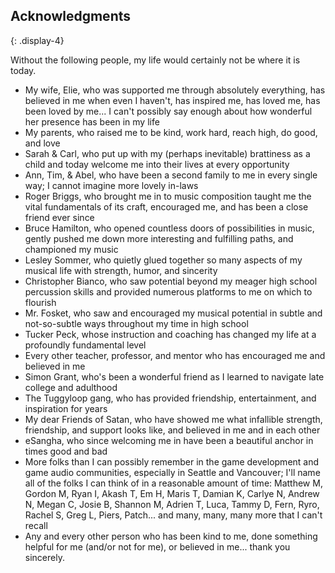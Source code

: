 ## Acknowledgments
{: .display-4}

Without the following people, my life would certainly not be where it is today.

- My wife, Elie, who was supported me through absolutely everything, has believed in me when even I haven't, has inspired me, has loved me, has been loved by me... I can't possibly say enough about how wonderful her presence has been in my life
- My parents, who raised me to be kind, work hard, reach high, do good, and love
- Sarah & Carl, who put up with my (perhaps inevitable) brattiness as a child and today welcome me into their lives at every opportunity
- Ann, Tim, & Abel, who have been a second family to me in every single way; I cannot imagine more lovely in-laws
- Roger Briggs, who brought me in to music composition taught me the vital fundamentals of its craft, encouraged me, and has been a close friend ever since
- Bruce Hamilton, who opened countless doors of possibilities in music, gently pushed me down more interesting and fulfilling paths, and championed my music
- Lesley Sommer, who quietly glued together so many aspects of my musical life with strength, humor, and sincerity
- Christopher Bianco, who saw potential beyond my meager high school percussion skills and provided numerous platforms to me on which to flourish
- Mr. Fosket, who saw and encouraged my musical potential in subtle and not-so-subtle ways throughout my time in high school
- Tucker Peck, whose instruction and coaching has changed my life at a profoundly fundamental level
- Every other teacher, professor, and mentor who has encouraged me and believed in me
- Simon Grant, who's been a wonderful friend as I learned to navigate late college and adulthood
- The Tuggyloop gang, who has provided friendship, entertainment, and inspiration for years
- My dear Friends of Satan, who have showed me what infallible strength, friendship, and support looks like, and believed in me and in each other
- eSangha, who since welcoming me in have been a beautiful anchor in times good and bad
- More folks than I can possibly remember in the game development and game audio communities, especially in Seattle and Vancouver; I'll name all of the folks I can think of in a reasonable amount of time: Matthew M, Gordon M, Ryan I, Akash T, Em H, Maris T, Damian K, Carlye N, Andrew N, Megan C, Josie B, Shannon M, Adrien T, Luca, Tammy D, Fern, Ryro, Rachel S, Greg L, Piers, Patch... and many, many, many more that I can't recall
- Any and every other person who has been kind to me, done something helpful for me (and/or not for me), or believed in me... thank you sincerely.
